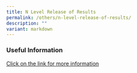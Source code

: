```yaml
---
title: N Level Release of Results
permalink: /others/n-level-release-of-results/
description: ""
variant: markdown
---
```

### Useful Information

[Click on the link for more information](https://drive.google.com/drive/folders/195OOJYJemwdnZuEGiiL-naNjOJ1OD8dt?usp=sharing)